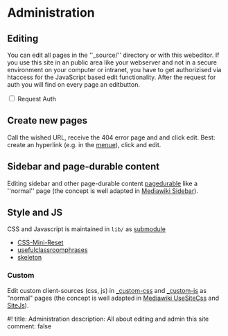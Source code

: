 # Administration

## Editing

You can edit all pages in the ''_source/'' directory or with this webeditor.
If you use this site in an public area like your webserver and not in a secure environment on your computer or intranet, you have to get authorizised via htaccess for the JavaScript based edit functionality. After the request for auth you will find on every page an editbutton.

<input type="checkbox" name="requestauth"  id="requestauth" value="requestauth" > Request Auth 

## Create new pages

Call the wished URL, receive the 404 error page and and click edit. Best: create an hyperlink (e.g. in the [menue](_pagedurable)), click and edit.

## Sidebar and page-durable content

Editing sidebar and other page-durable content [pagedurable](_pagedurable) like a ''normal'' page (the concept is well adapted in [Mediawiki Sidebar](https://www.mediawiki.org/wiki/Manual:Interface/Sidebar)).

## Style and JS

CSS and Javascript is maintained in `lib/` as [submodule](http://git-scm.com/book/en/Git-Tools-Submodules)

* [CSS-Mini-Reset](https://github.com/vladocar/CSS-Mini-Reset/)
* [usefulclassroomphrases](https://github.com/klml/usefulclassroomphrases)
* [skeleton](https://github.com/dhg/Skeleton)


### Custom

Edit custom client-sources (css, js) in [_custom-css](_custom-css) and [_custom-js](_custom-js) as "normal" pages
(the concept is well adapted in [Mediawiki UseSiteCss](https://www.mediawiki.org/wiki/Manual:$wgUseSiteCss) and [SiteJs](https://www.mediawiki.org/wiki/Manual:%24wgUseSiteJs)).


#!
title: Administration
description: All about editing and admin this site
comment: false
